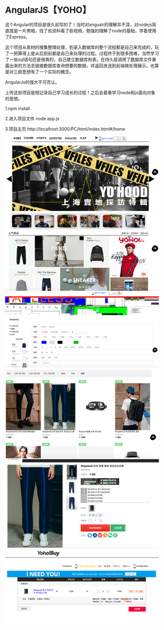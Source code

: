 # AngularJS【YOHO】

​	这个Angular的项目是很久前写的了！当时对angualr的理解并不深，对nodejs简直就是一片黑暗，找了些资料看了些视频，勉强的理解了node的基础，学着使用了Express。

​	这个项目从素材的搜集整理处理，到录入数据库的整个流程都是自己来完成的，玩了一把算得上是从后到前都是自己来处理的过程。过程终于到很多困难，当然学习了一些sql语句还是很爽的，自己建立数据库和表。在持久层调用了数据库文件暴露出来的方法去链接数据库查询想要的数据，并返回发送到前端做处理展示。也算是对三层思想有了一个实际的概念。

AngularJs的强大不可否认。

上传这些项目是相记录自己学习成长的过程！之后会着重学习node和js面向对象的思想。

1.npm install

2.进入项目文件 node app.js

3.项目主页    http://localhost:3000/PC/html/index.html#/home

<img src="https://github.com/tonyjiafan/AngularJS--YOHO-/blob/master/introImg/11.png" />

<img src="https://github.com/tonyjiafan/AngularJS--YOHO-/blob/master/introImg/22.png" />

<img src="https://github.com/tonyjiafan/AngularJS--YOHO-/blob/master/introImg/33.png" />

<img src="https://github.com/tonyjiafan/AngularJS--YOHO-/blob/master/introImg/44.png" />

<img src="https://github.com/tonyjiafan/AngularJS--YOHO-/blob/master/introImg/55.png" />

<img src="https://github.com/tonyjiafan/AngularJS--YOHO-/blob/master/introImg/66.png" />